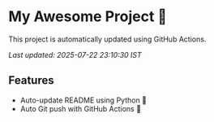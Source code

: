 # My Awesome Project 🚀

This project is automatically updated using GitHub Actions.

_Last updated: 2025-07-22 23:10:30 IST_

## Features
- Auto-update README using Python 🐍
- Auto Git push with GitHub Actions 🤖
